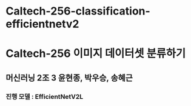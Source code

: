 # Caltech-256-classification-efficientnetv2

# Caltech-256 이미지 데이터셋 분류하기
## 머신러닝 2조 3 윤현종, 박우승, 송혜근
### 진행 모델 : EfficientNetV2L
